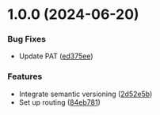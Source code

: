 # 1.0.0 (2024-06-20)


### Bug Fixes

* Update PAT ([ed375ee](https://github.com/krishmaha/krish-maha-website/commit/ed375ee5ffb4c04c681b57774432e612ecd837bb))


### Features

* Integrate semantic versioning ([2d52e5b](https://github.com/krishmaha/krish-maha-website/commit/2d52e5b3a944da47440bbff065e090d593bf2e93))
* Set up routing ([84eb781](https://github.com/krishmaha/krish-maha-website/commit/84eb781bcdf6b28505fe54a862d9fddfeded01f5))
